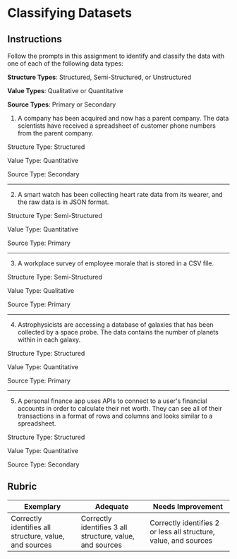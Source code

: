 # Classifying Datasets

## Instructions

Follow the prompts in this assignment to identify and classify the data with one of each of the following data types:

**Structure Types**: Structured, Semi-Structured, or Unstructured

**Value Types**: Qualitative or Quantitative 

**Source Types**: Primary or Secondary

1. A company has been acquired and now has a parent company. The data scientists have received a spreadsheet of customer phone numbers from the parent company. 

Structure Type: Structured

Value Type: Quantitative

Source Type:  Secondary

---

2. A smart watch has been collecting heart rate data from its wearer, and the raw data is in JSON format.

Structure Type: Semi-Structured

Value Type: Quantitative 

Source Type: Primary

---

3. A workplace survey of employee morale that is stored in a CSV file. 

Structure Type: Semi-Structured

Value Type: Qualitative

Source Type: Primary 

---

4. Astrophysicists are accessing a database of galaxies that has been collected by a space probe. The data contains the number of planets within in each galaxy.

Structure Type: Structured 

Value Type: Quantitative

Source Type: Primary 

---

5. A personal finance app uses APIs to connect to a user's financial accounts in order to calculate their net worth. They can see all of their transactions in a format of rows and columns and looks similar to a spreadsheet.

Structure Type: Structured 

Value Type: Quantitative

Source Type: Secondary

## Rubric

Exemplary | Adequate | Needs Improvement
--- | --- | -- |
Correctly identifies all structure, value, and sources |Correctly identifies 3 all structure, value, and sources|Correctly identifies 2 or less all structure, value, and sources|
